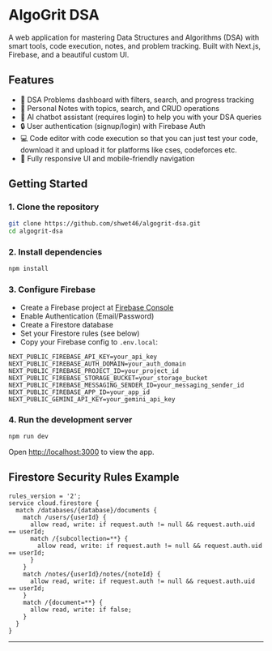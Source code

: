 # AlgoGrit DSA

A  web application for mastering Data Structures and Algorithms (DSA) with smart tools, code execution, notes, and problem tracking. Built with Next.js, Firebase, and a beautiful custom UI.

## Features

- 🚀 DSA Problems dashboard with filters, search, and progress tracking
- 📝 Personal Notes with topics, search, and CRUD operations
- 🤖 AI chatbot assistant (requires login) to help you with your DSA queries
- 🔒 User authentication (signup/login) with Firebase Auth
- 💻 Code editor with code execution so that you can just test your code, download it and upload it for platforms like cses, codeforces etc.
- 📱 Fully responsive UI and mobile-friendly navigation

## Getting Started

### 1. Clone the repository
```bash
git clone https://github.com/shwet46/algogrit-dsa.git
cd algogrit-dsa
```

### 2. Install dependencies
```bash
npm install
```

### 3. Configure Firebase
- Create a Firebase project at [Firebase Console](https://console.firebase.google.com/)
- Enable Authentication (Email/Password)
- Create a Firestore database
- Set your Firestore rules (see below)
- Copy your Firebase config to `.env.local`:

```
NEXT_PUBLIC_FIREBASE_API_KEY=your_api_key
NEXT_PUBLIC_FIREBASE_AUTH_DOMAIN=your_auth_domain
NEXT_PUBLIC_FIREBASE_PROJECT_ID=your_project_id
NEXT_PUBLIC_FIREBASE_STORAGE_BUCKET=your_storage_bucket
NEXT_PUBLIC_FIREBASE_MESSAGING_SENDER_ID=your_messaging_sender_id
NEXT_PUBLIC_FIREBASE_APP_ID=your_app_id
NEXT_PUBLIC_GEMINI_API_KEY=your_gemini_api_key
```

### 4. Run the development server
```bash
npm run dev
```

Open [http://localhost:3000](http://localhost:3000) to view the app.

## Firestore Security Rules Example
```
rules_version = '2';
service cloud.firestore {
  match /databases/{database}/documents {
    match /users/{userId} {
      allow read, write: if request.auth != null && request.auth.uid == userId;
      match /{subcollection=**} {
        allow read, write: if request.auth != null && request.auth.uid == userId;
      }
    }
    match /notes/{userId}/notes/{noteId} {
      allow read, write: if request.auth != null && request.auth.uid == userId;
    }
    match /{document=**} {
      allow read, write: if false;
    }
  }
}
```

---